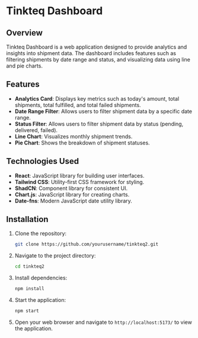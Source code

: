 # Tinkteq Dashboard

## Overview

Tinkteq Dashboard is a web application designed to provide analytics and insights into shipment data. The dashboard includes features such as filtering shipments by date range and status, and visualizing data using line and pie charts.

## Features

- **Analytics Card**: Displays key metrics such as today's amount, total shipments, total fulfilled, and total failed shipments.
- **Date Range Filter**: Allows users to filter shipment data by a specific date range.
- **Status Filter**: Allows users to filter shipment data by status (pending, delivered, failed).
- **Line Chart**: Visualizes monthly shipment trends.
- **Pie Chart**: Shows the breakdown of shipment statuses.

## Technologies Used

- **React**: JavaScript library for building user interfaces.
- **Tailwind CSS**: Utility-first CSS framework for styling.
- **ShadCN**: Component library for consistent UI.
- **Chart.js**: JavaScript library for creating charts.
- **Date-fns**: Modern JavaScript date utility library.

## Installation

1. Clone the repository:
   ```sh
   git clone https://github.com/yourusername/tinkteq2.git
   ```

2. Navigate to the project directory:
   ```sh
   cd tinkteq2
   ```

3. Install dependencies:
   ```sh
   npm install
   ```

4. Start the application:
   ```sh
   npm start
   ```
5. Open your web browser and navigate to `http://localhost:5173/` to view the application.